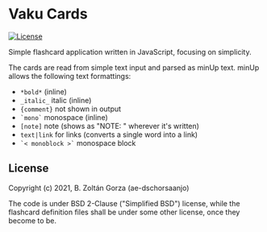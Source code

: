 # Vaku Cards

[![License](https://img.shields.io/badge/License-BSD%202--Clause-green.svg)](https://opensource.org/licenses/BSD-2-Clause)

Simple flashcard application written in JavaScript, focusing on simplicity.

The cards are read from simple text input and parsed as minUp text.
minUp allows the following text formattings:

- `*bold*` (inline)
- `_italic_` italic (inline)
- `{comment}` not shown in output
- ``` `mono` ``` monospace (inline)
- `[note]` note (shows as "NOTE: " wherever it's written)
- `text|link` for links (converts a single word into a link)
- ``` `< monoblock >` ``` monospace block


## License

Copyright (c) 2021, B. Zoltán Gorza (ae-dschorsaanjo)

The code is under BSD 2-Clause ("Simplified BSD") license, while the flashcard
definition files shall be under some other license, once they become to be.
